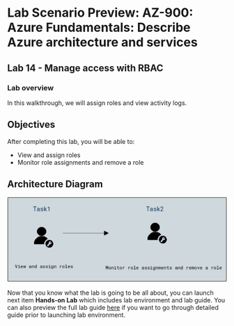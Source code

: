 # Lab Scenario Preview: AZ-900: Azure Fundamentals: Describe Azure architecture and services  

## Lab 14 - Manage access with RBAC

### Lab overview

In this walkthrough, we will assign roles and view activity logs.

## Objectives

After completing this lab, you will be able to:

- View and assign roles
- Monitor role assignments and remove a role

## Architecture Diagram

![](../images/az900lab14.png)

Now that you know what the lab is going to be all about, you can launch next item **Hands-on Lab** which includes lab environment and lab guide. You can also preview the full lab guide [here](https://experience.cloudlabs.ai/#/labguidepreview/978e89f4-5054-425e-8d86-0c3bce983c03
) if you want to go through detailed guide prior to launching lab environment.